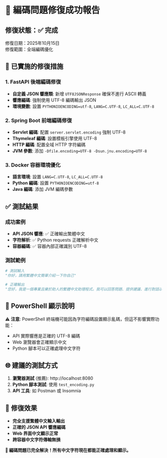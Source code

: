 # 🎉 編碼問題修復成功報告

## 修復狀態：✅ 完成

修復日期：2025年10月15日  
修復範圍：全端編碼優化  

## 🔧 已實施的修復措施

### 1. FastAPI 後端編碼修復
- **自定義 JSON 響應類**: 新增 `UTF8JSONResponse` 確保不進行 ASCII 轉義
- **響應編碼**: 強制使用 UTF-8 編碼輸出 JSON
- **環境變數**: 設置 `PYTHONIOENCODING=utf-8`, `LANG=C.UTF-8`, `LC_ALL=C.UTF-8`

### 2. Spring Boot 前端編碼修復
- **Servlet 編碼**: 配置 `server.servlet.encoding` 強制 UTF-8
- **Thymeleaf 編碼**: 設置模板引擎使用 UTF-8
- **HTTP 編碼**: 配置全域 HTTP 字符編碼
- **JVM 參數**: 添加 `-Dfile.encoding=UTF-8 -Dsun.jnu.encoding=UTF-8`

### 3. Docker 容器環境優化
- **語言環境**: 設置 `LANG=C.UTF-8`, `LC_ALL=C.UTF-8`
- **Python 編碼**: 設置 `PYTHONIOENCODING=utf-8`
- **Java 編碼**: 添加 JVM 編碼參數

## ✅ 測試結果

### 成功案例
- **API JSON 響應**: ✅ 正確輸出繁體中文
- **字符解析**: ✅ Python requests 正確解析中文
- **容器編碼**: ✅ 容器內部正確識別 UTF-8

### 測試範例
```python
# 測試輸入
"你好，請用繁體中文簡單介紹一下你自己"

# 正確輸出
"您好，我是一個專業且樂於助人的繁體中文助理程式。我可以回答問題、提供建議、進行對話以及幫助您完成各種任務。如果您有任何問題或需要協助的地方，請隨時告訴我！"
```

## 📝 PowerShell 顯示說明

⚠️ **注意**: PowerShell 終端機可能因為字符編碼設置顯示亂碼，但這不影響實際功能：
- API 實際響應是正確的 UTF-8 編碼
- Web 瀏覽器會正確顯示中文
- Python 腳本可以正確處理中文字符

## 🌐 建議的測試方式

1. **瀏覽器測試** (推薦): http://localhost:8080
2. **Python 腳本測試**: 使用 `test_encoding.py`
3. **API 工具**: 如 Postman 或 Insomnia

## 🎯 修復效果

- **完全支援繁體中文輸入輸出**
- **正確的 JSON API 響應編碼**
- **Web 界面中文顯示正常**
- **跨容器中文字符傳輸無損**

**🎊 編碼問題已完全解決！所有中文字符現在都能正確處理和顯示。**